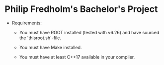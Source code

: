 # Philip Fredholm's Bachelor's Project
* Requirements: 
    * You must have ROOT installed (tested with v6.26) and have sourced the 'thisroot.sh'-file.
            
    * You must have Make installed.

    * You must have at least C++17 available in your compiler.

